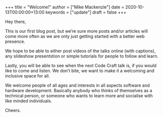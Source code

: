 +++
title = "Welcome!"
author = ["Mike Mackenzie"]
date = 2020-10-13T00:00:00+13:00
keywords = ["update"]
draft = false
+++

Hey there,

This is our first blog post, but we’re sure more posts and/or articles will come more often as we are only just getting started with a better web presence.

We hope to be able to either post videos of the talks online (with captions), any slideshow presentstion or simple tutorials for people to follow and learn.

Lastly, you will be able to see when the next Code Craft talk is, if you would like to come and listen. We don’t bite, we want to make it a welcoming and inclusive space for all.

We welcome people of all ages and interests in all aspects software and hardware development. Basically anybody who thinks of themselves as a technical person, or someone who wants to learn more and socialise with like minded individuals.

Cheers.